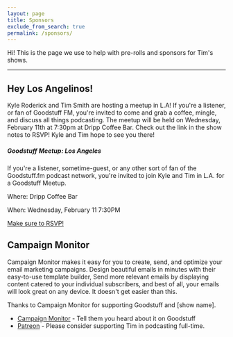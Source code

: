 ```yaml
---
layout: page
title: Sponsors
exclude_from_search: true
permalink: /sponsors/
---
```


Hi! This is the page we use to help with pre-rolls and sponsors for Tim's shows.

---

## Hey Los Angelinos!

Kyle Roderick and Tim Smith are hosting a meetup in L.A! If you're a listener, or fan of Goodstuff FM, you're invited to come and grab a coffee, mingle, and discuss all things podcasting. The meetup will be held on Wednesday, February 11th at 7:30pm at Dripp Coffee Bar. Check out the link in the show notes to RSVP! Kyle and Tim hope to see you there!

##### Goodstuff Meetup: Los Angeles

If you're a listener, sometime-guest, or any other sort of fan of the Goodstuff.fm podcast network, you're invited to join Kyle and Tim in L.A. for a Goodstuff Meetup.

Where: Dripp Coffee Bar

When: Wednesday, February 11 7:30PM

[Make sure to RSVP!](https://www.eventbrite.com/e/goodstuff-fm-la-meetup-2015-tickets-15669956261)


## Campaign Monitor
Campaign Monitor makes it easy for you to create, send, and optimize your email marketing campaigns. Design beautiful emails in minutes with their easy-to-use template builder, Send more relevant emails by displaying content catered to your individual subscribers, and best of all, your emails will look great on any device. It doesn't get easier than this. 

Thanks to Campaign Monitor for supporting Goodstuff and [show name].


- [Campaign Monitor](http://www.campaignmonitor.com/) - Tell them you heard about it on Goodstuff
- [Patreon](http://patreon.com/ttimsmith) - Please consider supporting Tim in podcasting full-time.


